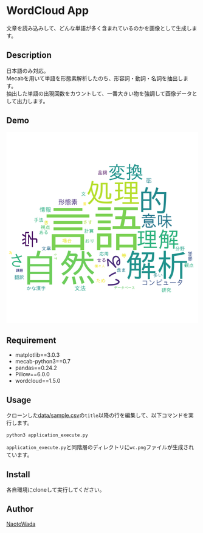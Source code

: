 WordCloud App
====
文章を読み込みして、どんな単語が多く含まれているのかを画像として生成します。

## Description
日本語のみ対応。  
Mecabを用いて単語を形態素解析したのち、形容詞・動詞・名詞を抽出します。  
抽出した単語の出現回数をカウントして、一番大きい物を強調して画像データとして出力します。

## Demo
![demo](https://github.com/NaotoWada/wordcloud/blob/master/wc.png)

## Requirement
* matplotlib==3.0.3
* mecab-python3==0.7
* pandas==0.24.2
* Pillow==6.0.0
* wordcloud==1.5.0

## Usage
クローンした[data/sample.csv](https://github.com/NaotoWada/wordcloud/blob/master/data/sample.csv)の`title`以降の行を編集して、以下コマンドを実行します。  

```
python3 application_execute.py
```

`application_execute.py`と同階層のディレクトリに`wc.png`ファイルが生成されています。

## Install
各自環境にcloneして実行してください。

## Author

[NaotoWada](https://github.com/NaotoWada)
